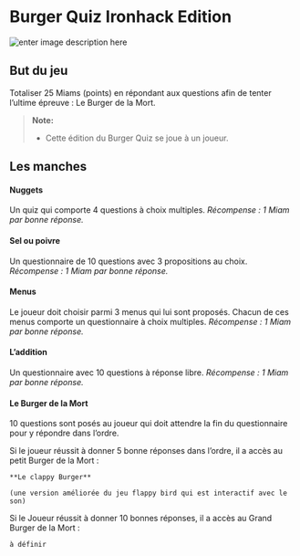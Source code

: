 **Burger Quiz Ironhack Edition**
=======================

![enter image description here](https://media.giphy.com/media/64OB00OLwgSgnCjZHU/giphy.gif)

**But du jeu**
--------------
Totaliser 25 Miams (points) en répondant aux questions afin de tenter l’ultime épreuve : Le Burger de la Mort.

> **Note:**
> - Cette édition du Burger Quiz se joue à un joueur.

**Les manches**
--------------

#### <i class="icon-pencil"></i> Nuggets

Un quiz qui comporte 4 questions à choix multiples.
*Récompense : 1 Miam par bonne réponse.*

#### <i class="icon-pencil"></i> Sel ou poivre

Un questionnaire de 10 questions avec 3 propositions au choix.
*Récompense : 1 Miam par bonne réponse.*

#### <i class="icon-pencil"></i> Menus

Le joueur doit choisir parmi 3 menus qui lui sont proposés.
Chacun de ces menus comporte un questionnaire à choix multiples.
*Récompense : 1 Miam par bonne réponse.*

#### <i class="icon-pencil"></i> L’addition

Un questionnaire avec 10 questions à réponse libre.
*Récompense : 1 Miam par bonne réponse.*

#### <i class="icon-pencil"></i> Le Burger de la Mort

10 questions sont posés au joueur qui doit attendre la fin du questionnaire pour y répondre dans l’ordre.

Si le joueur réussit à donner 5 bonne réponses dans l’ordre, il a accès au petit Burger de la Mort :

    **Le clappy Burger**
    
    (une version améliorée du jeu flappy bird qui est interactif avec le son)

Si le Joueur réussit à donner 10 bonnes réponses, il a accès au Grand Burger de la Mort :

    à définir


